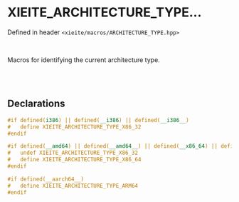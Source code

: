 # XIEITE_ARCHITECTURE_TYPE...
Defined in header `<xieite/macros/ARCHITECTURE_TYPE.hpp>`

<br/>

Macros for identifying the current architecture type.

<br/><br/>

## Declarations
```cpp
#if defined(i386) || defined(__i386) || defined(__i386__)
#	define XIEITE_ARCHITECTURE_TYPE_X86_32
#endif
```
```cpp
#if defined(__amd64) || defined(__amd64__) || defined(__x86_64) || defined(__x86_64__)
#	undef XIEITE_ARCHITECTURE_TYPE_X86_32
#	define XIEITE_ARCHITECTURE_TYPE_X86_64
#endif
```
```cpp
#if defined(__aarch64__)
#	define XIEITE_ARCHITECTURE_TYPE_ARM64
#endif
```
